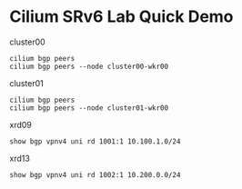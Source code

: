 # Cilium SRv6 Lab Quick Demo

cluster00
```
cilium bgp peers
cilium bgp peers --node cluster00-wkr00
```

cluster01
```
cilium bgp peers
cilium bgp peers --node cluster01-wkr00
```

xrd09
```
show bgp vpnv4 uni rd 1001:1 10.100.1.0/24
```

xrd13
```
show bgp vpnv4 uni rd 1002:1 10.200.0.0/24
```

